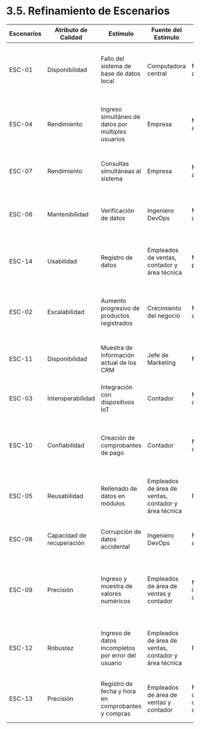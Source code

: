 # 3.5. Refinamiento de Escenarios
| Escenarios | Atributo de Calidad | Estímulo                                      | Fuente del Estímulo                   | Artefacto Afectado                               | Entorno                   | Respuesta del Sistema                                                                 | Medida de Respuesta                                    |
|------------|---------------------|----------------------------------------------|-------------------------------------|--------------------------------------------------|---------------------------|----------------------------------------------------------------------------------------|-------------------------------------------------------|
| ESC-01     | Disponibilidad      | Fallo del sistema de base de datos local     | Computadora central                  | Módulo de almacenamiento                          | Horario laboral           | El sistema muestra mensaje de error y cierra las conexiones. Luego usa el backup       | El sistema se recupera en menos de 5 minutos          |
| ESC-04     | Rendimiento         | Ingreso simultáneo de datos por múltiples usuarios | Empresa                            | Módulo de almacenamiento                          | Uso en horas de alta demanda | El sistema debe procesar entradas concurrentes sin generar errores ni bloqueos        | Tiempo de respuesta menor a 3 segundos por operación  |
| ESC-07     | Rendimiento         | Consultas simultáneas al sistema              | Empresa                            | Módulo de almacenamiento                          | Horario laboral           | El sistema debe mostrar los resultados rápidamente.                                   | La búsqueda devuelve resultados en menos de 3 segundos|
| ESC-06     | Mantenibilidad      | Verificación de datos                         | Ingeniero DevOps                   | Módulo de configuración                           | Durante su ejecución      | El sistema permite validaciones sin afectar su obtención de datos                     | Tiempo de validación menor a 5 segundos                |
| ESC-14     | Usabilidad          | Registro de datos                             | Empleados de ventas, contador y área técnica | Módulos de inventario, pagos y configuración | Operación en horario laboral | El sistema debe guiar al usuario con validaciones y mensajes en tiempo real          | El registro debe completarse en menos de 3 minutos     |
| ESC-02     | Escalabilidad       | Aumento progresivo de productos registrados  | Crecimiento del negocio            | Módulo de almacenamiento                          | Largo plazo               | El sistema permitirá el ingreso de nuevos productos sin afectar su funcionamiento     | Hasta 100,000 productos sin impacto en el rendimiento  |
| ESC-11     | Disponibilidad      | Muestra de información actual de los CRM     | Jefe de Marketing                  | Módulo CRM                                        | Operación en horario laboral | Los datos de los CRM se actualizarán en un tiempo razonable                           | El tiempo de actualización será de cada 5 minutos      |
| ESC-03     | Interoperabilidad   | Integración con dispositivos IoT             | Contador                          | Módulo de generar comprobantes de pago           | Horario laboral           | El sistema debe tener conexión sin retrasos a la impresora                           | Menos de 8 segundos de latencia para la impresión      |
| ESC-10     | Confiabilidad       | Creación de comprobantes de pago              | Contador                          | Módulo de comprobación de pago                     | Horario laboral           | El sistema debe generar correctamente cada comprobante sin pérdida de información    | 0% de fallos en la generación del lote                  |
| ESC-05     | Reusabilidad        | Rellenado de datos en módulos                 | Empleados de área de ventas, contador y área técnica | Formularios de entrada                     | Durante ejecución         | Los formularios deben seguir un diseño reutilizable para asegurar familiarización     | 70% del código compartido entre formularios             |
| ESC-08     | Capacidad de recuperación | Corrupción de datos accidental          | Ingeniero DevOps                  | Módulo de almacenamiento                          | Error de usuario          | El sistema debe restaurar los valores desde un respaldo                              | Restauración de datos menor a 5 minutos                  |
| ESC-09     | Precisión           | Ingreso y muestra de valores numéricos       | Empleados de área de ventas y contador | Módulo de gestión de inventario/comprobante de pagos | Durante ejecución        | El sistema debe validar y almacenar los valores exactos con redondeo en casos exclusivos | Precisión de enteros para productos y dos decimales para montos |
| ESC-12     | Robustez            | Ingreso de datos incompletos por error del usuario | Empleados de área de ventas, contador y área técnica | Formularios de entrada                    | Durante ejecución         | El sistema debe detectar errores y prevenir la creación de registros inválidos       | 100% de validaciones previas al guardado                 |
| ESC-13     | Precisión           | Registro de fecha y hora en comprobantes y compras | Empleados de área de ventas y contador | Módulo de generación de comprobantes/gestión de inventarios | Operación diaria       | El sistema debe capturar con precisión la fecha y hora del sistema local             | Precisión de ±1 segundo garantizada                      |
